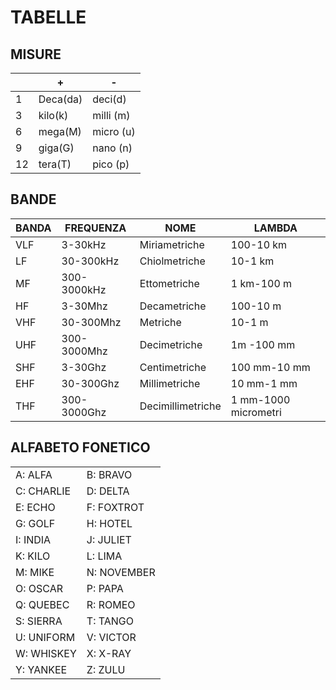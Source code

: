 
# TABELLE

## MISURE
| |+|-|
|---|---|---|
|1|Deca(da)|deci(d)|
|3|kilo(k)| milli (m)|
|6| mega(M)|micro (u)
|9|giga(G)|nano (n)
|12|tera(T)|pico (p)

## BANDE

|BANDA|FREQUENZA|NOME|LAMBDA|
|---|---|---|---|
|VLF|3-30kHz|Miriametriche|100-10 km|
|LF|30-300kHz|Chiolmetriche|10-1 km|
|MF|300-3000kHz|Ettometriche|1 km-100 m|
|HF|3-30Mhz|Decametriche|100-10 m
|VHF|30-300Mhz|Metriche|10-1 m
|UHF|300-3000Mhz|Decimetriche|1m -100 mm
|SHF|3-30Ghz|Centimetriche|100 mm-10 mm
|EHF|30-300Ghz|Millimetriche|10 mm-1 mm
|THF|300-3000Ghz|Decimillimetriche|1 mm-1000 micrometri


## ALFABETO FONETICO

| | |
|---|---|
|A: ALFA|B: BRAVO|
|C: CHARLIE|D: DELTA|
|E: ECHO|F: FOXTROT|
|G: GOLF|H: HOTEL|
|I: INDIA|J: JULIET|
|K: KILO|L: LIMA|
|M: MIKE|N: NOVEMBER|
|O: OSCAR|P: PAPA|
|Q: QUEBEC|R: ROMEO|
|S: SIERRA|T: TANGO|
|U: UNIFORM|V: VICTOR|
|W: WHISKEY|X: X-RAY|
|Y: YANKEE|Z: ZULU|